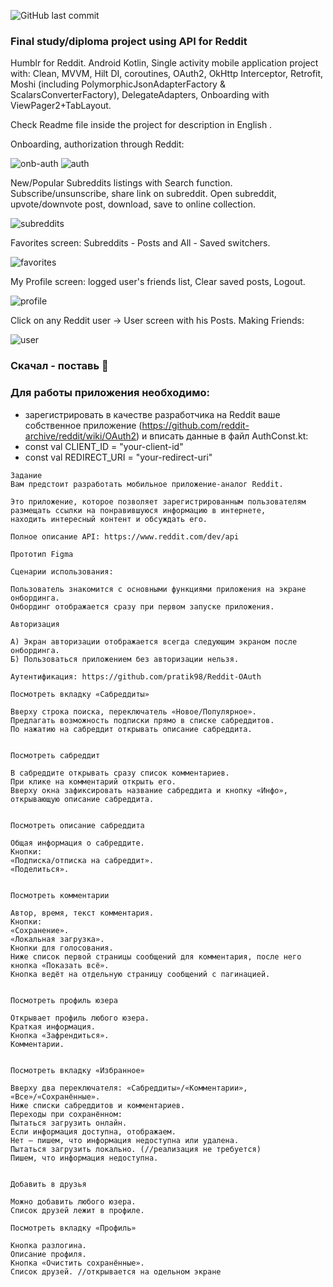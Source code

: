 ![GitHub last commit](https://img.shields.io/github/last-commit/maiow/reddit?logo=GitHub)

### Final study/diploma project using API for Reddit
Humblr for Reddit. Android Kotlin, Single activity mobile application project with: Clean, MVVM, Hilt DI, coroutines, OAuth2, OkHttp Interceptor, Retrofit, Moshi (including PolymorphicJsonAdapterFactory & ScalarsConverterFactory), DelegateAdapters, Onboarding with ViewPager2+TabLayout.

Check Readme file inside the project for description in English .

Onboarding, authorization through Reddit:

![onb-auth](https://user-images.githubusercontent.com/113892176/224336482-667c6668-2bd1-47c5-a922-54c0ed47e1a6.gif)
![auth](https://user-images.githubusercontent.com/113892176/224337012-08200147-1788-4ea3-a479-ce5d59ec4f2a.gif)

New/Popular Subreddits listings with Search function. Subscribe/unsunscribe, share link on subreddit. Open subreddit, upvote/downvote post, download, save to online collection.

![subreddits](https://user-images.githubusercontent.com/113892176/224339682-dd7053a3-05fb-4533-bc1d-2e59e1fa3468.gif)

Favorites screen: Subreddits - Posts and All - Saved switchers.

![favorites](https://user-images.githubusercontent.com/113892176/224341512-7c551d30-cae6-453a-b5de-89e521686ac1.gif)

My Profile screen: logged user's friends list, Clear saved posts, Logout.

![profile](https://user-images.githubusercontent.com/113892176/224345007-95747980-2069-4190-b3da-930d42867458.gif)

Click on any Reddit user -> User screen with his Posts. Making Friends:

![user](https://user-images.githubusercontent.com/113892176/224343901-2ba158f0-6f67-4880-be6e-03530c3d7049.gif)


### Скачал - поставь 🌟

### Для работы приложения необходимо:
- зарегистрировать в качестве разработчика на Reddit ваше собственное приложение (https://github.com/reddit-archive/reddit/wiki/OAuth2)
и вписать данные в файл AuthConst.kt:
- const val CLIENT_ID = "your-client-id"
- const val REDIRECT_URI = "your-redirect-uri"

~~~~~~~
Задание
Вам предстоит разработать мобильное приложение-аналог Reddit. 

Это приложение, которое позволяет зарегистрированным пользователям размещать ссылки на понравившуюся информацию в интернете, 
находить интересный контент и обсуждать его.

Полное описание API: https://www.reddit.com/dev/api

Прототип Figma

Сценарии использования:

Пользователь знакомится с основными функциями приложения на экране онбординга.
Онбординг отображается сразу при первом запуске приложения.

Авторизация

А) Экран авторизации отображается всегда следующим экраном после онбординга.
Б) Пользоваться приложением без авторизации нельзя.

Аутентификация: https://github.com/pratik98/Reddit-OAuth

Посмотреть вкладку «Сабреддиты»

Вверху строка поиска, переключатель «Новое/Популярное».
Предлагать возможность подписки прямо в списке сабреддитов.
По нажатию на сабреддит открывать описание сабреддита.


Посмотреть сабреддит

В сабреддите открывать сразу список комментариев.
При клике на комментарий открыть его.
Вверху окна зафиксировать название сабреддита и кнопку «Инфо», открывающую описание сабреддита.


Посмотреть описание сабреддита

Общая информация о сабреддите.
Кнопки:
«Подписка/отписка на сабреддит».
«Поделиться».


Посмотреть комментарии

Автор, время, текст комментария.
Кнопки:
«Сохранение».
«Локальная загрузка».
Кнопки для голосования.
Ниже список первой страницы сообщений для комментария, после него кнопка «Показать всё».
Кнопка ведёт на отдельную страницу сообщений с пагинацией.


Посмотреть профиль юзера

Открывает профиль любого юзера.
Краткая информация.
Кнопка «Зафрендиться».
Комментарии.


Посмотреть вкладку «Избранное»

Вверху два переключателя: «Сабреддиты»/«Комментарии»,  «Все»/«Сохранённые».
Ниже списки сабреддитов и комментариев.
Переходы при сохранённом:
Пытаться загрузить онлайн.
Если информация доступна, отображаем.
Нет ― пишем, что информация недоступна или удалена.
Пытаться загрузить локально. (//реализация не требуется)
Пишем, что информация недоступна.


Добавить в друзья

Можно добавить любого юзера.
Список друзей лежит в профиле.

Посмотреть вкладку «Профиль»

Кнопка разлогина.
Описание профиля.
Кнопка «Очистить сохранённые».
Список друзей. //открывается на одельном экране

